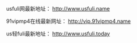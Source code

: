 usfuli网最新地址：
http://www.usfuli.name

91vipmp4在线最新网址：
http://vip.91vipmp4.name

us轻fuli最新地址：
http://www.usfuli.today
